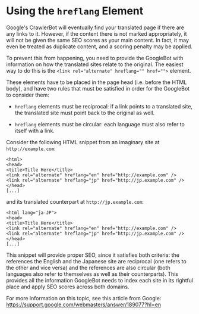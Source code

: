 # Using the `hreflang` Element

Google's CrawlerBot will eventually find your translated page if there are any links to it. However, if the content there is not marked appropriately, it will not be given the same SEO scores as your main content. In fact, it may even be treated as duplicate content, and a scoring penalty may be applied.

To prevent this from happening, you need to provide the GoogleBot with information on how the translated sites relate to the original. The easiest way to do this is the `<link rel="alternate" hreflang="" href="">` element.

These elements have to be placed in the page head (i.e. before the HTML body), and have two rules that must be satisfied in order for the GoogleBot to consider them:

- `hreflang` elements must be reciprocal: if a link points to a translated site, the translated site must point back to the original as well.

- `hreflang` elements must be circular: each language must also refer to itself with a link.

Consider the following HTML snippet from an imaginary site at `http://example.com`:

```
<html>
<head>
<title>Title Here</title>
<link rel="alternate" hreflang="en" href="http://example.com" />
<link rel="alternate" hreflang="jp" href="http://jp.example.com" />
</head>
[...]
```

and its translated counterpart at `http://jp.example.com`:

```
<html lang="ja-JP">
<head>
<title>Title Here</title>
<link rel="alternate" hreflang="en" href="http://example.com" />
<link rel="alternate" hreflang="jp" href="http://jp.example.com" />
</head>
[...]
```

This snippet will provide proper SEO, since it satisfies both criteria: the references the English and the Japanese site are reciprocal (one refers to the other and vice versa) and the references are also circular (both languages also refer to themselves as well as their counterparts). This provides all the information GoogleBot needs to index each site in its rightful place and apply SEO scores across both domains.

For more information on this topic, see this article from Google:<br> <https://support.google.com/webmasters/answer/189077?hl=en>
